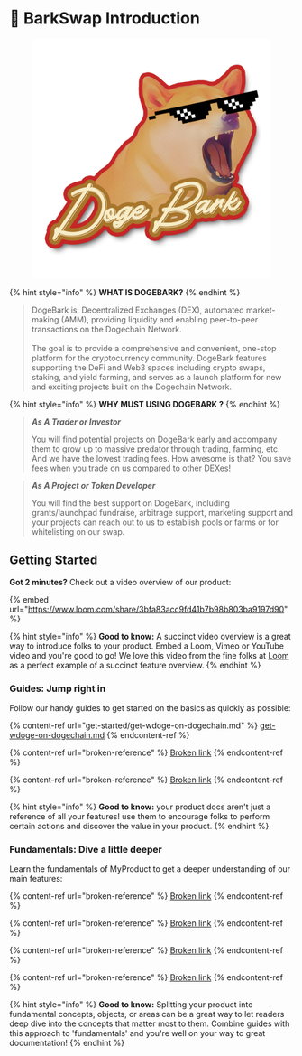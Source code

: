 # 🦴 BarkSwap Introduction

<figure><img src=".gitbook/assets/Doge Bark abangg.png" alt=""><figcaption></figcaption></figure>

{% hint style="info" %}
**WHAT IS DOGEBARK?**
{% endhint %}

> DogeBark is, Decentralized Exchanges (DEX), automated market-making (AMM), providing liquidity and enabling peer-to-peer transactions on the Dogechain Network. \
> \
> The goal is to provide a comprehensive and convenient, one-stop platform for the cryptocurrency community. DogeBark features supporting the DeFi and Web3 spaces including crypto swaps, staking, and yield farming, and serves as a launch platform for new and exciting projects built on the Dogechain Network.

{% hint style="info" %}
**WHY MUST USING DOGEBARK ?**
{% endhint %}

> _**As A Trader or Investor**_
>
> You will find potential projects on DogeBark early and accompany them to grow up to massive predator through trading, farming, etc. And we have the lowest trading fees. How awesome is that? You save fees when you trade on us compared to other DEXes!

> _**As A Project or Token Developer**_
>
> You will find the best support on DogeBark, including grants/launchpad fundraise, arbitrage support, marketing support and your projects can reach out to us to establish pools or farms or for whitelisting on our swap.

## Getting Started

**Got 2 minutes?** Check out a video overview of our product:

{% embed url="https://www.loom.com/share/3bfa83acc9fd41b7b98b803ba9197d90" %}

{% hint style="info" %}
**Good to know:** A succinct video overview is a great way to introduce folks to your product. Embed a Loom, Vimeo or YouTube video and you're good to go! We love this video from the fine folks at [Loom](https://loom.com) as a perfect example of a succinct feature overview.
{% endhint %}

### Guides: Jump right in

Follow our handy guides to get started on the basics as quickly as possible:

{% content-ref url="get-started/get-wdoge-on-dogechain.md" %}
[get-wdoge-on-dogechain.md](get-started/get-wdoge-on-dogechain.md)
{% endcontent-ref %}

{% content-ref url="broken-reference" %}
[Broken link](broken-reference)
{% endcontent-ref %}

{% content-ref url="broken-reference" %}
[Broken link](broken-reference)
{% endcontent-ref %}

{% hint style="info" %}
**Good to know:** your product docs aren't just a reference of all your features! use them to encourage folks to perform certain actions and discover the value in your product.
{% endhint %}

### Fundamentals: Dive a little deeper

Learn the fundamentals of MyProduct to get a deeper understanding of our main features:

{% content-ref url="broken-reference" %}
[Broken link](broken-reference)
{% endcontent-ref %}

{% content-ref url="broken-reference" %}
[Broken link](broken-reference)
{% endcontent-ref %}

{% content-ref url="broken-reference" %}
[Broken link](broken-reference)
{% endcontent-ref %}

{% content-ref url="broken-reference" %}
[Broken link](broken-reference)
{% endcontent-ref %}

{% hint style="info" %}
**Good to know:** Splitting your product into fundamental concepts, objects, or areas can be a great way to let readers deep dive into the concepts that matter most to them. Combine guides with this approach to 'fundamentals' and you're well on your way to great documentation!
{% endhint %}
